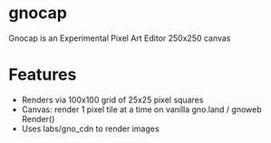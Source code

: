 # gnocap

Gnocap is an Experimental Pixel Art Editor 250x250 canvas

# Features

- Renders via 100x100 grid of 25x25 pixel squares
- Canvas: render 1 pixel tile at a time on vanilla gno.land / gnoweb Render()
- Uses labs/gno_cdn to render images